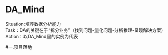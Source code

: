 # DA_Mind
Situation:培养数据分析能力  
Task：DA的关键在于“拆分业务”（找到问题-量化问题-分析推理-呈现解决方案）  
Action：以DA_Mind里的实例为代表

#一.项目落地


